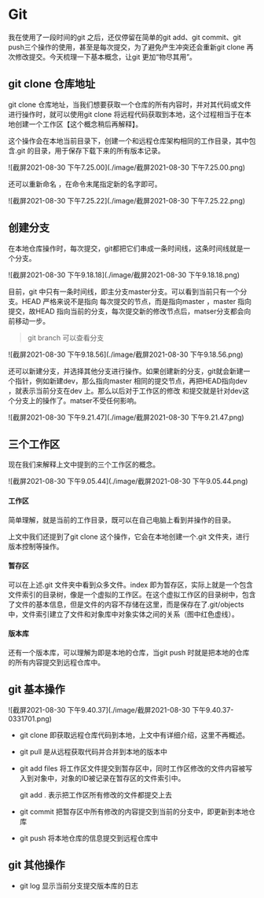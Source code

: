 # Git

我在使用了一段时间的git 之后，还仅停留在简单的git add、git commit、git push三个操作的使用，甚至是每次提交，为了避免产生冲突还会重新git clone 再次修改提交。今天梳理一下基本概念，让git 更加“物尽其用”。

## git clone 仓库地址

git clone 仓库地址，当我们想要获取一个仓库的所有内容时，并对其代码或文件进行操作时，就可以使用git clone 将远程代码获取到本地，这个过程相当于在本地创建一个工作区【这个概念稍后再解释】。

这个操作会在本地当前目录下，创建一个和远程仓库架构相同的工作目录，其中包含.git 的目录，用于保存下载下来的所有版本记录。

![截屏2021-08-30 下午7.25.00](./image/截屏2021-08-30 下午7.25.00.png)

还可以重新命名 ，在命令末尾指定新的名字即可。

![截屏2021-08-30 下午7.25.22](./image/截屏2021-08-30 下午7.25.22.png)

## 创建分支

在本地仓库操作时，每次提交，git都把它们串成一条时间线，这条时间线就是一个分支。

![截屏2021-08-30 下午9.18.18](./image/截屏2021-08-30 下午9.18.18.png)

目前，git 中只有一条时间线，即主分支master分支。可以看到当前只有一个分支。HEAD  严格来说不是指向 每次提交的节点，而是指向master ，master 指向提交，故HEAD 指向当前的分支，每次提交新的修改节点后，matser分支都会向前移动一步。

> git branch 可以查看分支

![截屏2021-08-30 下午9.18.56](./image/截屏2021-08-30 下午9.18.56.png)

还可以新建分支，并选择其他分支进行操作。如果创建新的分支，git就会新建一个指针，例如新建dev，那么指向master 相同的提交节点，再把HEAD指向dev ，就表示当前分支在dev 上。那么以后对于工作区的修改 和提交就是针对dev这个分支上的操作了。matser不受任何影响。

![截屏2021-08-30 下午9.21.47](./image/截屏2021-08-30 下午9.21.47.png)



## 三个工作区

现在我们来解释上文中提到的三个工作区的概念。

![截屏2021-08-30 下午9.05.44](./image/截屏2021-08-30 下午9.05.44.png)

#### 工作区

简单理解，就是当前的工作目录，既可以在自己电脑上看到并操作的目录。

上文中我们还提到了git clone 这个操作，它会在本地创建一个.git 文件夹，进行版本控制等操作。

#### 暂存区

可以在上述.git 文件夹中看到众多文件。index 即为暂存区，实际上就是一个包含文件索引的目录树，像是一个虚拟的工作区。在这个虚拟工作区的目录树中，包含了文件的基本信息，但是文件的内容不存储在这里，而是保存在了.git/objects 中，文件索引建立了文件和对象库中对象实体之间的关系（图中红色虚线）。

#### 版本库

还有一个版本库，可以理解为即是本地的仓库，当git push 时就是把本地的仓库的所有内容提交到远程仓库中。

## git 基本操作

![截屏2021-08-30 下午9.40.37](./image/截屏2021-08-30 下午9.40.37-0331701.png)

+ git clone  即获取远程仓库代码到本地，上文中有详细介绍，这里不再概述。

+ git pull 是从远程获取代码并合并到本地的版本中

+ git add files 将工作区文件提交到暂存区中，同时工作区修改的文件内容被写入到对象中，对象的ID被记录在暂存区的文件索引中。

  git add . 表示把工作区所有修改的文件都提交上去

+ git commit 把暂存区中所有修改的内容提交到当前的分支中，即更新到本地仓库

+ git push   将本地仓库的信息提交到远程仓库中

## git 其他操作

+ git log 显示当前分支提交版本库的日志

